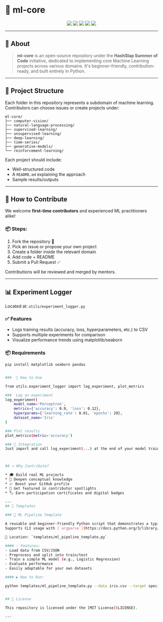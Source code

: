 
# 🧠 ml-core

<p align="center">
  <img src="https://img.shields.io/github/license/HashSlap-Summer-of-Code/ml-core?style=flat-square&color=brightgreen" />
  <img src="https://img.shields.io/github/forks/HashSlap-Summer-of-Code/ml-core?style=flat-square&color=gray" />
  <img src="https://img.shields.io/github/stars/HashSlap-Summer-of-Code/ml-core?style=flat-square&color=blue" />
  <img src="https://img.shields.io/github/issues/HashSlap-Summer-of-Code/ml-core?style=flat-square&color=green" />
  <img src="https://img.shields.io/github/issues-pr/HashSlap-Summer-of-Code/ml-core?style=flat-square&color=gold" />
</p>

---

## 📌 About

> **ml-core** is an open-source repository under the **HashSlap Summer of Code** initiative, dedicated to implementing core Machine Learning projects across various domains. It's beginner-friendly, contribution-ready, and built entirely in Python.

---

## 📁 Project Structure

Each folder in this repository represents a subdomain of machine learning. Contributors can choose issues or create projects under:

```
ml-core/
├── computer-vision/
├── natural-language-processing/
├── supervised-learning/
├── unsupervised-learning/
├── deep-learning/
├── time-series/
├── generative-models/
└── reinforcement-learning/
```

Each project should include:

* Well-structured code
* A `README.md` explaining the approach
* Sample results/outputs

---

## 🚀 How to Contribute

We welcome **first-time contributors** and experienced ML practitioners alike!

### 📦 Steps:

1. Fork the repository 🍴
2. Pick an issue or propose your own project
3. Create a folder inside the relevant domain
4. Add code + README
5. Submit a Pull Request ✅

Contributions will be reviewed and merged by mentors.

---

## 📊 Experiment Logger

Located at: `utils/experiment_logger.py`

### ✅ Features

- Logs training results (accuracy, loss, hyperparameters, etc.) to CSV
- Supports multiple experiments for comparison
- Visualize performance trends using matplotlib/seaborn

### 📦 Requirements

```bash
pip install matplotlib seaborn pandas


###  🚀 How to Use

from utils.experiment_logger import log_experiment, plot_metrics

###  Log an experiment
log_experiment(
    model_name='Perceptron',
    metrics={'accuracy': 0.9, 'loss': 0.12},
    hyperparams={'learning_rate': 0.01, 'epochs': 20},
    dataset_name='Iris'
)

### Plot results
plot_metrics(metric='accuracy')

### 🔁 Integration
Just import and call log_experiment(...) at the end of your model training script. It works across all subdomains like supervised-learning/, deep-learning/, etc.



## 🔥 Why Contribute?

* 🎓 Build real ML projects
* 🧠 Deepen conceptual knowledge
* 📈 Boost your GitHub profile
* 📢 Get featured in contributor spotlights
* 🏷️ Earn participation certificates and digital badges

---
## 🧰 Templates

### 📄 ML Pipeline Template

A reusable and beginner-friendly Python script that demonstrates a typical Machine Learning pipeline.  
Supports CLI usage with [`argparse`](https://docs.python.org/3/library/argparse.html) for flexible input and automation.

📂 Location: `templates/ml_pipeline_template.py`

#### 💡 Features:
- Load data from CSV/JSON
- Preprocess and split into train/test
- Train a simple ML model (e.g., Logistic Regression)
- Evaluate performance
- Easily adaptable for your own datasets

#### ▶️ How to Run:

python templates/ml_pipeline_template.py --data iris.csv --target species


## 📜 License

This repository is licensed under the [MIT License](LICENSE).

---

